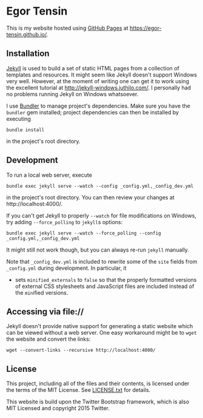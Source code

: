 # Egor Tensin

This is my website hosted using [GitHub Pages] at https://egor-tensin.github.io/.

## Installation

[Jekyll] is used to build a set of static HTML pages from a collection of
templates and resources.
It might seem like Jekyll doesn't support Windows very well.
However, at the moment of writing one can get it to work using the excellent
tutorial at http://jekyll-windows.juthilo.com/.
I personally had no problems running Jekyll on Windows whatsoever.

I use [Bundler] to manage project's dependencies.
Make sure you have the `bundler` gem installed; project dependencies can then
be installed by executing

    bundle install

in the project's root directory.

## Development

To run a local web server, execute

    bundle exec jekyll serve --watch --config _config.yml,_config_dev.yml

in the project's root directory.
You can then review your changes at http://localhost:4000/.

If you can't get Jekyll to properly `--watch` for file modifications on
Windows, try adding `--force_polling` to `jekyll`s options:

    bundle exec jekyll serve --watch --force_polling --config _config.yml,_config_dev.yml

It might still not work though, but you can always re-run `jekyll` manually.

Note that `_config_dev.yml` is included to rewrite some of the `site` fields
from `_config.yml` during development.
In particular, it

* sets `minified_externals` to `false` so that the properly formatted versions
  of external CSS stylesheets and JavaScript files are included instead of the
  `min`ified versions.

## Accessing via file://

Jekyll doesn't provide native support for generating a static website which can
be viewed without a web server.
One easy workaround might be to `wget` the website and convert the links:

    wget --convert-links --recursive http://localhost:4000/

## License

This project, including all of the files and their contents, is licensed under
the terms of the MIT License.
See [LICENSE.txt] for details.

This website is build upon the Twitter Bootstrap framework, which is also MIT
Licensed and copyright 2015 Twitter.



[LICENSE.txt]: LICENSE.txt
[GitHub Pages]: https://pages.github.com
[Jekyll]: https://jekyllrb.com/
[Bundler]: http://bundler.io/
